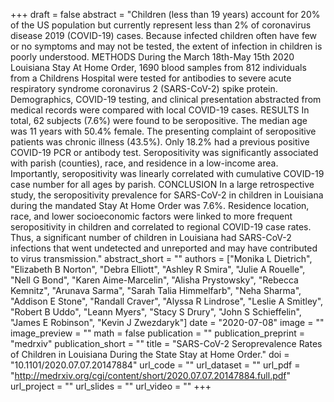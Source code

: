 +++
draft = false
abstract = "Children (less than 19 years) account for 20% of the US population but currently represent less than 2% of coronavirus disease 2019 (COVID-19) cases. Because infected children often have few or no symptoms and may not be tested, the extent of infection in children is poorly understood. METHODS During the March 18th-May 15th 2020 Louisiana Stay At Home Order, 1690 blood samples from 812 individuals from a Childrens Hospital were tested for antibodies to severe acute respiratory syndrome coronavirus 2 (SARS-CoV-2) spike protein. Demographics, COVID-19 testing, and clinical presentation abstracted from medical records were compared with local COVID-19 cases. RESULTS In total, 62 subjects (7.6%) were found to be seropositive. The median age was 11 years with 50.4% female. The presenting complaint of seropositive patients was chronic illness (43.5%). Only 18.2% had a previous positive COVID-19 PCR or antibody test. Seropositivity was significantly associated with parish (counties), race, and residence in a low-income area. Importantly, seropositivity was linearly correlated with cumulative COVID-19 case number for all ages by parish. CONCLUSION In a large retrospective study, the seropositivity prevalence for SARS-CoV-2 in children in Louisiana during the mandated Stay At Home Order was 7.6%. Residence location, race, and lower socioeconomic factors were linked to more frequent seropositivity in children and correlated to regional COVID-19 case rates. Thus, a significant number of children in Louisiana had SARS-CoV-2 infections that went undetected and unreported and may have contributed to virus transmission."
abstract_short = ""
authors = ["Monika L Dietrich", "Elizabeth B Norton", "Debra Elliott", "Ashley R Smira", "Julie A Rouelle", "Nell G Bond", "Karen Aime-Marcelin", "Alisha Prystowsky", "Rebecca Kemnitz", "Arunava Sarma", "Sarah Talia Himmelfarb", "Neha Sharma", "Addison E Stone", "Randall Craver", "Alyssa R Lindrose", "Leslie A Smitley", "Robert B Uddo", "Leann Myers", "Stacy S Drury", "John S Schieffelin", "James E Robinson", "Kevin J Zwezdaryk"]
date = "2020-07-08"
image = ""
image_preview = ""
math = false
publication = ""
publication_preprint = "medrxiv"
publication_short = ""
title = "SARS-CoV-2 Seroprevalence Rates of Children in Louisiana During the State Stay at Home Order."
doi = "10.1101/2020.07.07.20147884"
url_code = ""
url_dataset = ""
url_pdf = "http://medrxiv.org/cgi/content/short/2020.07.07.20147884.full.pdf"
url_project = ""
url_slides = ""
url_video = ""
+++